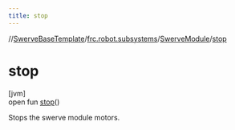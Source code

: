 ```yaml
---
title: stop
---
```

//[SwerveBaseTemplate](../../../index.html)/[frc.robot.subsystems](../index.html)/[SwerveModule](index.html)/[stop](stop.html)



# stop



[jvm]\
open fun [stop](stop.html)()



Stops the swerve module motors.




